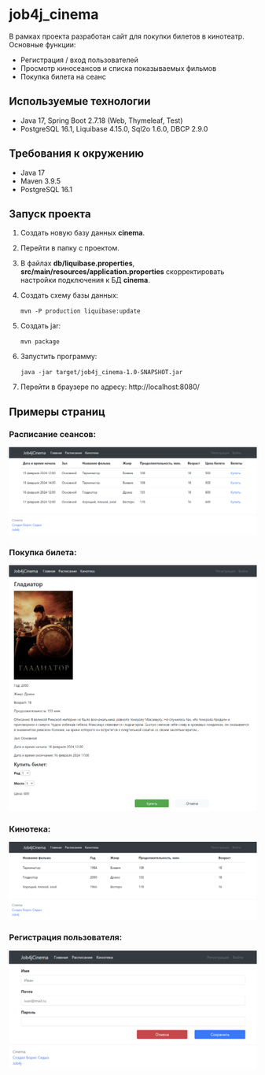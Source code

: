 # job4j_cinema
В рамках проекта разработан сайт для покупки билетов в кинотеатр. Основные функции:
- Регистрация / вход пользователей
- Просмотр киносеансов и списка показываемых фильмов
- Покупка билета на сеанс

## Используемые технологии
- Java 17, Spring Boot 2.7.18 (Web, Thymeleaf, Test)
-  PostgreSQL 16.1, Liquibase 4.15.0, Sql2o 1.6.0, DBCP 2.9.0

## Требования к окружению
- Java 17
- Maven 3.9.5
- PostgreSQL 16.1

## Запуск проекта
1. Создать новую базу данных **cinema**.
2. Перейти в папку с проектом.
3. В файлах **db/liquibase.properties**, **src/main/resources/application.properties** скорректировать настройки подключения к БД **cinema**.
4. Создать схему базы данных:

    `mvn -P production liquibase:update`

5. Создать jar:

    `mvn package`

6. Запустить программу: 

    `java -jar target/job4j_cinema-1.0-SNAPSHOT.jar`

7. Перейти в браузере по адресу: http://localhost:8080/

## Примеры страниц
### Расписание сеансов:
![](img/film-sessions.png)

### Покупка билета:
![](img/buy.png)

### Кинотека:
![](img/films.png)

### Регистрация пользователя:
![](img/register.png)
